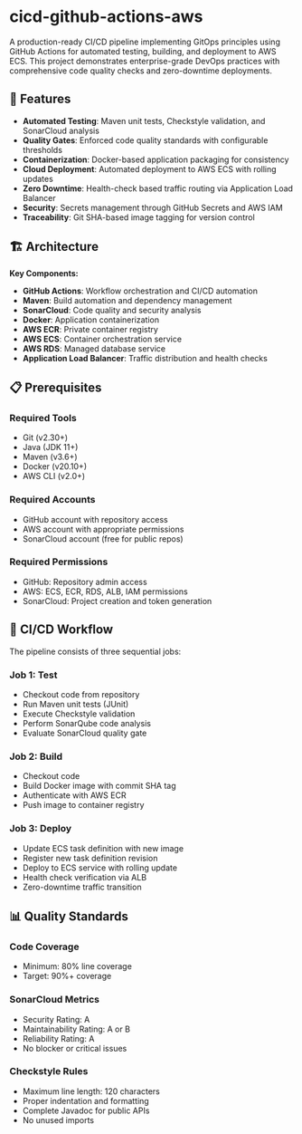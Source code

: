# cicd-github-actions-aws
A production-ready CI/CD pipeline implementing GitOps principles using GitHub Actions for automated testing, building, and deployment to AWS ECS. This project demonstrates enterprise-grade DevOps practices with comprehensive code quality checks and zero-downtime deployments.

## 🚀 Features

- **Automated Testing**: Maven unit tests, Checkstyle validation, and SonarCloud analysis
- **Quality Gates**: Enforced code quality standards with configurable thresholds
- **Containerization**: Docker-based application packaging for consistency
- **Cloud Deployment**: Automated deployment to AWS ECS with rolling updates
- **Zero Downtime**: Health-check based traffic routing via Application Load Balancer
- **Security**: Secrets management through GitHub Secrets and AWS IAM
- **Traceability**: Git SHA-based image tagging for version control

## 🏗️ Architecture



**Key Components:**
- **GitHub Actions**: Workflow orchestration and CI/CD automation
- **Maven**: Build automation and dependency management
- **SonarCloud**: Code quality and security analysis
- **Docker**: Application containerization
- **AWS ECR**: Private container registry
- **AWS ECS**: Container orchestration service
- **AWS RDS**: Managed database service
- **Application Load Balancer**: Traffic distribution and health checks

## 📋 Prerequisites

### Required Tools
- Git (v2.30+)
- Java (JDK 11+)
- Maven (v3.6+)
- Docker (v20.10+)
- AWS CLI (v2.0+)

### Required Accounts
- GitHub account with repository access
- AWS account with appropriate permissions
- SonarCloud account (free for public repos)

### Required Permissions
- GitHub: Repository admin access
- AWS: ECS, ECR, RDS, ALB, IAM permissions
- SonarCloud: Project creation and token generation

## 🔄 CI/CD Workflow

The pipeline consists of three sequential jobs:

### **Job 1: Test**
- Checkout code from repository
- Run Maven unit tests (JUnit)
- Execute Checkstyle validation
- Perform SonarQube code analysis
- Evaluate SonarCloud quality gate

### **Job 2: Build**
- Checkout code
- Build Docker image with commit SHA tag
- Authenticate with AWS ECR
- Push image to container registry

### **Job 3: Deploy**
- Update ECS task definition with new image
- Register new task definition revision
- Deploy to ECS service with rolling update
- Health check verification via ALB
- Zero-downtime traffic transition

## 📊 Quality Standards

### Code Coverage
- Minimum: 80% line coverage
- Target: 90%+ coverage

### SonarCloud Metrics
- Security Rating: A
- Maintainability Rating: A or B
- Reliability Rating: A
- No blocker or critical issues

### Checkstyle Rules
- Maximum line length: 120 characters
- Proper indentation and formatting
- Complete Javadoc for public APIs
- No unused imports

